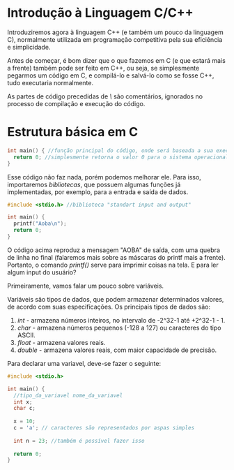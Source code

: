 # Introdução à Linguagem C/C++


Introduziremos agora à linguagem C++ (e também um pouco da linguagem C), normalmente utilizada em programação competitiva pela sua eficiência e simplicidade.

Antes de começar, é bom dizer que o que fazemos em C (e que estará mais a frente) também pode ser feito em C++, ou seja, se simplesmente pegarmos um código em C, e compilá-lo e salvá-lo como se fosse C++, tudo executaria normalmente.

As partes de código precedidas de *\\* são comentários, ignorados no processo de compilação e execução do código.

# Estrutura básica em C

```c
int main() { //função principal do código, onde será baseada a sua execução
  return 0; //simplesmente retorna o valor 0 para o sistema operacional
}
```

Esse código não faz nada, porém podemos melhorar ele. Para isso, importaremos *bibliotecas*, que possuem algumas funções já implementadas, por exemplo, para a entrada e saída de dados.

```c
#include <stdio.h> //biblioteca "standart input and output"

int main() {
  printf("Aoba\n");
  return 0;
}
```

O código acima reproduz a mensagem "AOBA" de saída, com uma quebra de linha no final (falaremos mais sobre as máscaras do printf mais a frente). Portanto, o comando *printf()* serve para imprimir coisas na tela. E para ler algum input do usuário?

Primeiramente, vamos falar um pouco sobre variáveis.

Variáveis são tipos de dados, que podem armazenar determinados valores, de acordo com suas especificações. Os principais tipos de dados são:
1. *int* - armazena números inteiros, no intervalo de -2^32-1 até +2^32-1 - 1.
2. *char* - armazena números pequenos (-128 a 127) ou caracteres do tipo ASCII.
3. *float* - armazena valores reais.
4. *double* - armazena valores reais, com maior capacidade de precisão.

Para declarar uma variavel, deve-se fazer o seguinte:

```c
#include <stdio.h>

int main() {
  //tipo_da_variavel nome_da_variavel
  int x;
  char c;
  
  x = 10;
  c = 'a'; // caracteres são representados por aspas simples
  
  int n = 23; //também é possível fazer isso
  
  return 0;
}
```

